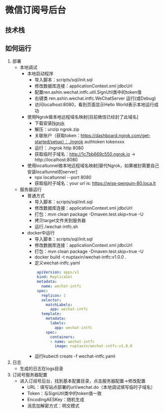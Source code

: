 # 微信订阅号后台
## 技术栈
## 如何运行
1. 部署
    * 本地调试
        * 本地启动程序
            * 导入脚本：scripts/sql/init.sql
            * 修改数据库连接：applicationContext.xml jdbcUrl
            * 配置ren.ashin.wechat.intfc.util.SignUtil类中的token值
            * 右键类 ren.ashin.wechat.intfc.WeChatServer 运行(或Debug)
            * 访问localhost:8080，看到页面显示Hello World表示本地运行成功
        * 使用Ngrok做本地远程域名映射[目前微信已经封了此域名]
            * 下载安装[Ngrok](https://ngrok.com/download)
            * 解压：unzip ngrok.zip
            * 关联账户（获取token：https://dashboard.ngrok.com/get-started/setup）：./ngrok authtoken tokenxxx
            * 运行：./ngrok http 8080
            * 获取临时子域名：http://1c7bb669c550.ngrok.io -> http://localhost:8080
        * 使用localtunnel做本地远程域名映射[替代Ngrok，如果被封需要自己安装localtunnel的server]
            * npx localtunnel --port 8080
            * 获取临时子域名：your url is: https://wise-penguin-80.loca.lt
    * 服务器运行
        * 普通方式
            * 导入脚本：scripts/sql/init.sql
            * 修改数据库连接：applicationContext.xml jdbcUrl
            * 打包：mvn clean package -Dmaven.test.skip=true -U
            * 拷贝target文件夹到服务器
            * 运行./wechat-intfc.sh
        * docker中运行
            * 导入脚本：scripts/sql/init.sql
            * 修改数据库连接：applicationContext.xml jdbcUrl
            * 打包：mvn clean package -Dmaven.test.skip=true -U
            * docker build -t nuptaxin/wechat-intfc:v1.0.0 .
            * 定义wechat-intfc.yaml
                ```yaml
                 apiVersion: apps/v1
                 kind: ReplicaSet
                 metadata:
                   name: wechat-intfc
                 spec:
                   replicas: 1
                   selector:
                     matchLabels:
                       app: wechat-intfc
                   template:
                     metadata:
                       labels:
                         app: wechat-intfc
                     spec:
                       containers:
                       - name: wechat-intfc
                         image: nuptaxin/wechat-intfc:v1.0.0
                ```
            * 运行kubectl create -f wechat-intfc.yaml
2. 日志
    * 生成的日志在logs目录
3. 订阅号服务器配置
    * 进入订阅号后台，找到基本配置目录，点击服务器配置->修改配置
        * URL：填写站点部署的url/wechat.do（本地调试填写临时子域名）
        * Token：与SignUtil类中的token值一致
        * EncodingAESKey：随机生成
        * 消息加解密方式：明文模式
                  
